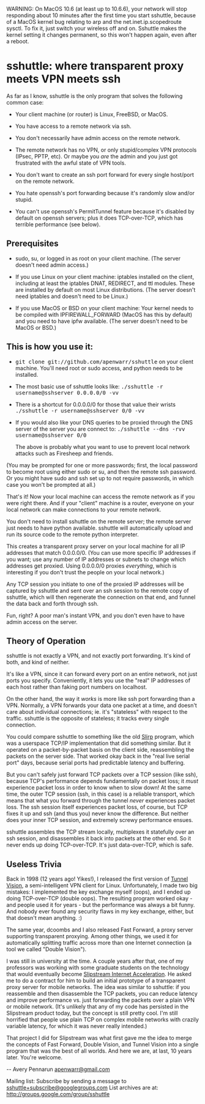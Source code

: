 
WARNING:
On MacOS 10.6 (at least up to 10.6.6), your network will
stop responding about 10 minutes after the first time you
start sshuttle, because of a MacOS kernel bug relating to
arp and the net.inet.ip.scopedroute sysctl.  To fix it,
just switch your wireless off and on. Sshuttle makes the
kernel setting it changes permanent, so this won't happen
again, even after a reboot.


sshuttle: where transparent proxy meets VPN meets ssh
=====================================================

As far as I know, sshuttle is the only program that solves the following
common case:

 - Your client machine (or router) is Linux, FreeBSD, or MacOS.

 - You have access to a remote network via ssh.

 - You don't necessarily have admin access on the remote network.

 - The remote network has no VPN, or only stupid/complex VPN
    protocols (IPsec, PPTP, etc). Or maybe you <i>are</i> the
    admin and you just got frustrated with the awful state of
    VPN tools.

 - You don't want to create an ssh port forward for every
    single host/port on the remote network.

 - You hate openssh's port forwarding because it's randomly
    slow and/or stupid.
 
 - You can't use openssh's PermitTunnel feature because
    it's disabled by default on openssh servers; plus it does
    TCP-over-TCP, which has terrible performance (see below).
    

Prerequisites
-------------

 - sudo, su, or logged in as root on your client machine.
   (The server doesn't need admin access.)
   
 - If you use Linux on your client machine:
   iptables installed on the client, including at
   least the iptables DNAT, REDIRECT, and ttl modules. 
   These are installed by default on most Linux distributions. 
   (The server doesn't need iptables and doesn't need to be
   Linux.)
   
 - If you use MacOS or BSD on your client machine:
   Your kernel needs to be compiled with IPFIREWALL_FORWARD
   (MacOS has this by default) and you need to have ipfw
   available. (The server doesn't need to be MacOS or BSD.)


This is how you use it:
-----------------------

 - <tt>git clone git://github.com/apenwarr/sshuttle</tt>
    on your client machine. You'll need root or sudo
    access, and python needs to be installed.

 - The most basic use of sshuttle looks like:
  <tt>./sshuttle -r username@sshserver 0.0.0.0/0 -vv</tt>

 - There is a shortcut for 0.0.0.0/0 for those that value
   their wrists
   <tt>./sshuttle -r username@sshserver 0/0 -vv</tt>

 - If you would also like your DNS queries to be proxied
   through the DNS server of the server you are connect to:
   <tt>./sshuttle --dns -rvv username@sshserver 0/0</tt>

   The above is probably what you want to use to prevent
   local network attacks such as Firesheep and friends.

(You may be prompted for one or more passwords; first, the
local password to become root using either sudo or su, and
then the remote ssh password.  Or you might have sudo and ssh set
up to not require passwords, in which case you won't be
prompted at all.)

That's it!  Now your local machine can access the remote network as if you
were right there.  And if your "client" machine is a router, everyone on
your local network can make connections to your remote network.

You don't need to install sshuttle on the remote server;
the remote server just needs to have python available. 
sshuttle will automatically upload and run its source code
to the remote python interpreter.

This creates a transparent proxy server on your local machine for all IP
addresses that match 0.0.0.0/0.  (You can use more specific IP addresses if
you want; use any number of IP addresses or subnets to change which
addresses get proxied.  Using 0.0.0.0/0 proxies <i>everything</i>, which is
interesting if you don't trust the people on your local network.)

Any TCP session you initiate to one of the proxied IP addresses will be
captured by sshuttle and sent over an ssh session to the remote copy of
sshuttle, which will then regenerate the connection on that end, and funnel
the data back and forth through ssh.

Fun, right?  A poor man's instant VPN, and you don't even have to have
admin access on the server.


Theory of Operation
-------------------

sshuttle is not exactly a VPN, and not exactly port forwarding.  It's kind
of both, and kind of neither.

It's like a VPN, since it can forward every port on an entire network, not
just ports you specify.  Conveniently, it lets you use the "real" IP
addresses of each host rather than faking port numbers on localhost.

On the other hand, the way it *works* is more like ssh port forwarding than
a VPN.  Normally, a VPN forwards your data one packet at a time, and
doesn't care about individual connections; ie. it's "stateless" with respect
to the traffic.  sshuttle is the opposite of stateless; it tracks every
single connection.

You could compare sshuttle to something like the old <a
href="http://en.wikipedia.org/wiki/Slirp">Slirp</a> program, which was a
userspace TCP/IP implementation that did something similar.  But it
operated on a packet-by-packet basis on the client side, reassembling the
packets on the server side.  That worked okay back in the "real live serial
port" days, because serial ports had predictable latency and buffering.

But you can't safely just forward TCP packets over a TCP session (like ssh),
because TCP's performance depends fundamentally on packet loss; it
<i>must</i> experience packet loss in order to know when to slow down!  At
the same time, the outer TCP session (ssh, in this case) is a reliable
transport, which means that what you forward through the tunnel <i>never</i>
experiences packet loss.  The ssh session itself experiences packet loss, of
course, but TCP fixes it up and ssh (and thus you) never know the
difference.  But neither does your inner TCP session, and extremely screwy
performance ensues.

sshuttle assembles the TCP stream locally, multiplexes it statefully over
an ssh session, and disassembles it back into packets at the other end.  So
it never ends up doing TCP-over-TCP.  It's just data-over-TCP, which is
safe.


Useless Trivia
--------------

Back in 1998 (12 years ago!  Yikes!), I released the first version of <a
href="http://alumnit.ca/wiki/?TunnelVisionReadMe">Tunnel Vision</a>, a
semi-intelligent VPN client for Linux.  Unfortunately, I made two big mistakes: 
I implemented the key exchange myself (oops), and I ended up doing
TCP-over-TCP (double oops).  The resulting program worked okay - and people
used it for years - but the performance was always a bit funny.  And nobody
ever found any security flaws in my key exchange, either, but that doesn't
mean anything. :)

The same year, dcoombs and I also released Fast Forward, a proxy server
supporting transparent proxying.  Among other things, we used it for
automatically splitting traffic across more than one Internet connection (a
tool we called "Double Vision").

I was still in university at the time.  A couple years after that, one of my
professors was working with some graduate students on the technology that
would eventually become <a href="http://www.slipstream.com/">Slipstream
Internet Acceleration</a>.  He asked me to do a contract for him to build an
initial prototype of a transparent proxy server for mobile networks.  The
idea was similar to sshuttle: if you reassemble and then disassemble the TCP
packets, you can reduce latency and improve performance vs.  just forwarding
the packets over a plain VPN or mobile network.  (It's unlikely that any of
my code has persisted in the Slipstream product today, but the concept is
still pretty cool.  I'm still horrified that people use plain TCP on
complex mobile networks with crazily variable latency, for which it was
never really intended.)

That project I did for Slipstream was what first gave me the idea to merge
the concepts of Fast Forward, Double Vision, and Tunnel Vision into a single
program that was the best of all worlds.  And here we are, at last, 10 years
later.  You're welcome.

--
Avery Pennarun <apenwarr@gmail.com>

Mailing list:
   Subscribe by sending a message to <sshuttle+subscribe@googlegroups.com>
   List archives are at: http://groups.google.com/group/sshuttle

